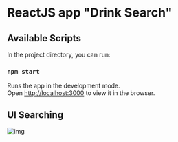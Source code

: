 # ReactJS app "Drink Search"


## Available Scripts

In the project directory, you can run:

### `npm start`

Runs the app in the development mode.\
Open [http://localhost:3000](http://localhost:3000) to view it in the browser. 

## UI Searching 
![img](https://i.imgur.com/hvMSfi1.png)
